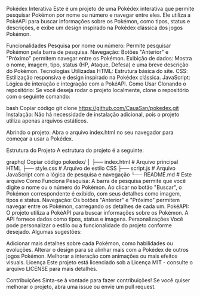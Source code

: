 Pokédex Interativa
Este é um projeto de uma Pokédex interativa que permite pesquisar Pokémon por nome ou número e navegar entre eles. Ele utiliza a PokéAPI para buscar informações sobre os Pokémon, como tipos, status e descrições, e exibe um design inspirado na Pokédex clássica dos jogos Pokémon.

Funcionalidades
Pesquisa por nome ou número: Permite pesquisar Pokémon pela barra de pesquisa.
Navegação: Botões "Anterior" e "Próximo" permitem navegar entre os Pokémon.
Exibição de dados: Mostra o nome, imagem, tipo, status (HP, Ataque, Defesa) e uma breve descrição do Pokémon.
Tecnologias Utilizadas
HTML: Estrutura básica do site.
CSS: Estilização responsiva e design inspirado na Pokédex clássica.
JavaScript: Lógica de interação e integração com a PokéAPI.
Como Usar
Clonando o repositório: Se você deseja rodar o projeto localmente, clone o repositório com o seguinte comando:

bash
Copiar código
git clone https://github.com/CauaSan/pokedex.git
Instalação: Não há necessidade de instalação adicional, pois o projeto utiliza apenas arquivos estáticos.

Abrindo o projeto: Abra o arquivo index.html no seu navegador para começar a usar a Pokédex.

Estrutura do Projeto
A estrutura do projeto é a seguinte:

graphql
Copiar código
pokedex/
│
├── index.html        # Arquivo principal HTML
├── style.css         # Arquivo de estilo CSS
├── script.js         # Arquivo JavaScript com a lógica de pesquisa e navegação
└── README.md         # Este arquivo
Como Funciona
Pesquisa: A barra de pesquisa permite que você digite o nome ou o número do Pokémon. Ao clicar no botão "Buscar", o Pokémon correspondente é exibido, com seus detalhes como imagem, tipos e status.
Navegação: Os botões "Anterior" e "Próximo" permitem navegar entre os Pokémon, carregando os detalhes de cada um.
PokéAPI: O projeto utiliza a PokéAPI para buscar informações sobre os Pokémon. A API fornece dados como tipos, status e imagens.
Personalizações
Você pode personalizar o estilo ou a funcionalidade do projeto conforme desejado. Algumas sugestões:

Adicionar mais detalhes sobre cada Pokémon, como habilidades ou evoluções.
Alterar o design para se alinhar mais com a Pokédex de outros jogos Pokémon.
Melhorar a interação com animações ou mais efeitos visuais.
Licença
Este projeto está licenciado sob a Licença MIT - consulte o arquivo LICENSE para mais detalhes.

Contribuições
Sinta-se à vontade para fazer contribuições! Se você quiser melhorar o projeto, abra uma issue ou envie um pull request.
